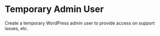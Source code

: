 Temporary Admin User
====================

Create a temporary WordPress admin user to provide access on support issues, etc.
